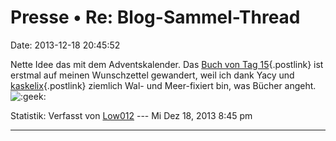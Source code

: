 Presse • Re: Blog-Sammel-Thread
===============================

Date: 2013-12-18 20:45:52

Nette Idee das mit dem Adventskalender. Das [Buch von Tag
15](http://piratenhagen.de/advent-2013-tuer-15-das-warme-polarland.html){.postlink}
ist erstmal auf meinen Wunschzettel gewandert, weil ich dank Yacy und
[kaskelix](http://www.yacy-websuche.de/wiki/index.php/De:Kaskelix){.postlink}
ziemlich Wal- und Meer-fixiert bin, was Bücher angeht.
![:geek:](http://forum.yacy-websuche.de/images/smilies/icon_e_geek.gif "Geek")

Statistik: Verfasst von
[Low012](http://forum.yacy-websuche.de/memberlist.php?mode=viewprofile&u=62)
--- Mi Dez 18, 2013 8:45 pm

------------------------------------------------------------------------
